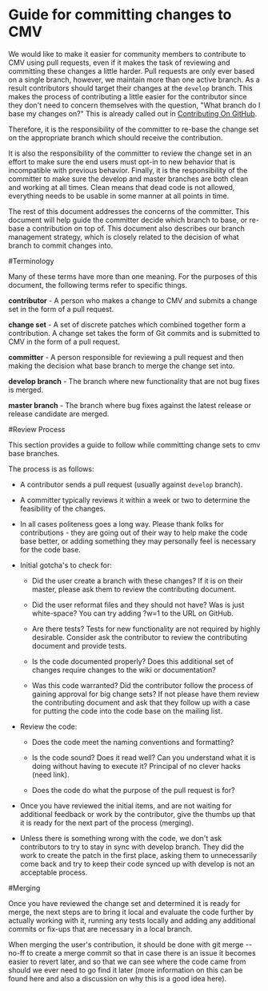 # Guide for committing changes to CMV

We would like to make it easier for community members to contribute to CMV using pull requests, even if it makes the task of reviewing and committing these changes a little harder. Pull requests are only ever based on a single branch, however, we maintain more than one active branch. As a result contributors should target their changes at the `develop` branch. This makes the process of contributing a little easier for the contributor since they don't need to concern themselves with the question, "What branch do I base my changes on?" This is already called out in [Contributing On GitHub](ContributingOnGitHub.md).

Therefore, it is the responsibility of the committer to re-base the change set on the appropriate branch which should receive the contribution.

It is also the responsibility of the committer to review the change set in an effort to make sure the end users must opt-in to new behavior that is incompatible with previous behavior. Finally, it is the responsibility of the committer to make sure the develop and master branches are both clean and working at all times. Clean means that dead code is not allowed, everything needs to be usable in some manner at all points in time. 

The rest of this document addresses the concerns of the committer. This document will help guide the committer decide which branch to base, or re-base a contribution on top of. This document also describes our branch management strategy, which is closely related to the decision of what branch to commit changes into.

#Terminology

Many of these terms have more than one meaning. For the purposes of this document, the following terms refer to specific things.

__contributor__ - A person who makes a change to CMV and submits a change set in the form of a pull request.

__change set__ - A set of discrete patches which combined together form a contribution. A change set takes the form of Git commits and is submitted to CMV in the form of a pull request.

__committer__ - A person responsible for reviewing a pull request and then making the decision what base branch to merge the change set into.

__develop branch__ - The branch where new functionality that are not bug fixes is merged.

__master branch__ - The branch where bug fixes against the latest release or release candidate are merged.

#Review Process

This section provides a guide to follow while committing change sets to cmv base branches.

The process is as follows:

- A contributor sends a pull request (usually against `develop` branch).

- A committer typically reviews it within a week or two to determine the feasibility of the changes.

- In all cases politeness goes a long way. Please thank folks for contributions - they are going out of their way to help make the code base better, or adding something they may personally feel is necessary for the code base.

- Initial gotcha's to check for:

    - Did the user create a branch with these changes? If it is on their master, please ask them to review the contributing document.

    - Did the user reformat files and they should not have? Was is just white-space? You can try adding ?w=1 to the URL on GitHub.

    - Are there tests? Tests for new functionality are not required by highly desirable. Consider ask the contributor to review the contributing document and provide tests.

    - Is the code documented properly? Does this additional set of changes require changes to the wiki or documentation?

    - Was this code warranted? Did the contributor follow the process of gaining approval for big change sets? If not please have them review the contributing document and ask that they follow up with a case for putting the code into the code base on the mailing list.

- Review the code:

    - Does the code meet the naming conventions and formatting?

    - Is the code sound? Does it read well? Can you understand what it is doing without having to execute it? Principal of no clever hacks (need link).

    - Does the code do what the purpose of the pull request is for?

- Once you have reviewed the initial items, and are not waiting for additional feedback or work by the contributor, give the thumbs up that it is ready for the next part of the process (merging).

- Unless there is something wrong with the code, we don't ask contributors to try to stay in sync with develop branch. They did the work to create the patch in the first place, asking them to unnecessarily come back and try to keep their code synced up with develop is not an acceptable process.

#Merging

Once you have reviewed the change set and determined it is ready for merge, the next steps are to bring it local and evaluate the code further by actually working with it, running any tests locally and adding any additional commits or fix-ups that are necessary in a local branch.

When merging the user's contribution, it should be done with git merge --no-ff to create a merge commit so that in case there is an issue it becomes easier to revert later, and so that we can see where the code came from should we ever need to go find it later (more information on this can be found here and also a discussion on why this is a good idea here).
